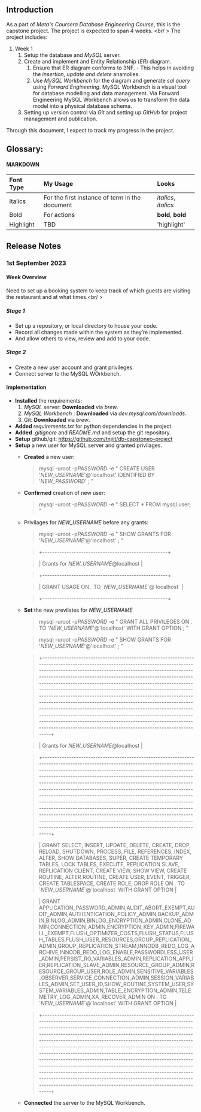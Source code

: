## Introduction

As a part of *Meta's Coursera Database Engineering Course*, this is the capstone project. The project is expected to span 4 weeks. <br/ >
The project includes:
1. Week 1
    1. Setup the database and *MySQL* server.
    2. Create and implement and Entity Relationship (*ER*) diagram.
        1. Ensure that ER diagram conforms to 3NF. - This helps in avoiding the *insertion, update and delete* anamolies.
        2. Use *MySQL Workbench* for the diagram and generate *sql query* using *Forward Engineering*. MySQL Workbench is a visual tool for database modelling and data management. Via Forward Engineering MySQL Workbench allows us to transform the data model into a physical database schema.
    3. Setting up version control via *Git* and setting up *GitHub* for project management and publication.

Through this document, I expect to track my progress in the project.

## Glossary:

#### MARKDOWN

| Font Type | My Usage | Looks |
| :--- | :--- | :--- |
| Italics | For the first instance of term in the document | _italics_, *italics* |
| Bold | For actions |  __bold__, **bold** |
| Highlight | TBD | 'highlight' |

## Release Notes

### 1st September 2023


#### Week Overview

Need to set up a booking system to keep track of which guests are visiting the restaurant and at what times.<br/    >

##### Stage 1

- Set up a repository, or local directory to house your code.
- Record all changes made within the system as they’re implemented.
- And allow others to view, review and add to your code.


##### Stage 2

- Create a new user account and grant privileges.
- Connect server to the MySQL WOrkbench.

#### Implementation

* __Installed__ the requirements:
    1. *MySQL* server: __Downloaded__ via *brew*.
    1. *MySQL Workbench* : __Downloaded__ via *dev.mysql.com/downloads*.
    1.  Git: __Downloaded__ via *brew*.
* __Added__ *requirements.txt* for python dependencies in the project.
* __Added__ *.gitignore* and *README.md* and setup the git repository.
* __Setup__ github/git: https://github.com/tnjiit/db-capstoneo-project
* __Setup__ a new user for MySQL server and granted privilages.
    - __Created__ a new user:

        > mysql -uroot -p*PASSWORD* -e " CREATE USER \'*NEW_USERNAME*\'@\'localhost\' IDENTIFIED BY \'*NEW_PASSWORD*\' ; "

    - __Confirmed__ creation of new user:

        > mysql -uroot -p*PASSWORD* -e " SELECT * FROM mysql.user; "

    - Privilages for *NEW_USERNAME* before any grants:

        > mysql -uroot -p*PASSWORD* -e " SHOW GRANTS FOR \'*NEW_USERNAME*\'@\'localhost\' ; "

        > +----------------------------------------------------+

        > | Grants for *NEW_USERNAME*@localhost                |

        > +----------------------------------------------------+

        > | GRANT USAGE ON *.* TO \`*NEW_USERNAME*\`@\`localhost\` |

        > +----------------------------------------------------+


    - __Set__ the new previlates for *NEW_USERNAME*

        > mysql -uroot -p*PASSWORD* -e " GRANT ALL PRIVILEGES ON *.* TO \'*NEW_USERNAME*\'@\'localhost\' WITH GRANT OPTION ; "

        > mysql -uroot -p*PASSWORD* -e " SHOW GRANTS FOR \'*NEW_USERNAME*\'@\'localhost\' ; "

        > +----------------------------------------------------------------------------------------------------------------------------------------------------------------------------------------------------------------------------------------------------------------------------------------------------------------------------------------------------------------------------------------------------------------------------------------------------------------------------------------------------------------------------------------------------------------------------------------------------------------------------------------------------------------------------------------------------------------------------------------------------------------------------------------------------+

        > | Grants for *NEW_USERNAME*@localhost                                                                                                                                                                                                                                                                                                                                                                                                                                                                                                                                                                                                                                                                                                                                                                    |

        > +----------------------------------------------------------------------------------------------------------------------------------------------------------------------------------------------------------------------------------------------------------------------------------------------------------------------------------------------------------------------------------------------------------------------------------------------------------------------------------------------------------------------------------------------------------------------------------------------------------------------------------------------------------------------------------------------------------------------------------------------------------------------------------------------------+

        > | GRANT SELECT, INSERT, UPDATE, DELETE, CREATE, DROP, RELOAD, SHUTDOWN, PROCESS, FILE, REFERENCES, INDEX, ALTER, SHOW DATABASES, SUPER, CREATE TEMPORARY TABLES, LOCK TABLES, EXECUTE, REPLICATION SLAVE, REPLICATION CLIENT, CREATE VIEW, SHOW VIEW, CREATE ROUTINE, ALTER ROUTINE, CREATE USER, EVENT, TRIGGER, CREATE TABLESPACE, CREATE ROLE, DROP ROLE ON *.* TO \`*NEW_USERNAME*\`@\`localhost\` WITH GRANT OPTION                                                                                                                                                                                                                                                                                                                                                                                     |

        > | GRANT APPLICATION_PASSWORD_ADMIN,AUDIT_ABORT_EXEMPT,AUDIT_ADMIN,AUTHENTICATION_POLICY_ADMIN,BACKUP_ADMIN,BINLOG_ADMIN,BINLOG_ENCRYPTION_ADMIN,CLONE_ADMIN,CONNECTION_ADMIN,ENCRYPTION_KEY_ADMIN,FIREWALL_EXEMPT,FLUSH_OPTIMIZER_COSTS,FLUSH_STATUS,FLUSH_TABLES,FLUSH_USER_RESOURCES,GROUP_REPLICATION_ADMIN,GROUP_REPLICATION_STREAM,INNODB_REDO_LOG_ARCHIVE,INNODB_REDO_LOG_ENABLE,PASSWORDLESS_USER_ADMIN,PERSIST_RO_VARIABLES_ADMIN,REPLICATION_APPLIER,REPLICATION_SLAVE_ADMIN,RESOURCE_GROUP_ADMIN,RESOURCE_GROUP_USER,ROLE_ADMIN,SENSITIVE_VARIABLES_OBSERVER,SERVICE_CONNECTION_ADMIN,SESSION_VARIABLES_ADMIN,SET_USER_ID,SHOW_ROUTINE,SYSTEM_USER,SYSTEM_VARIABLES_ADMIN,TABLE_ENCRYPTION_ADMIN,TELEMETRY_LOG_ADMIN,XA_RECOVER_ADMIN ON *.* TO \`*NEW_USERNAME*\`@\`localhost\` WITH GRANT OPTION |

        > +----------------------------------------------------------------------------------------------------------------------------------------------------------------------------------------------------------------------------------------------------------------------------------------------------------------------------------------------------------------------------------------------------------------------------------------------------------------------------------------------------------------------------------------------------------------------------------------------------------------------------------------------------------------------------------------------------------------------------------------------------------------------------------------------------+


    - __Connected__ the server to the MySQL Workbench.
